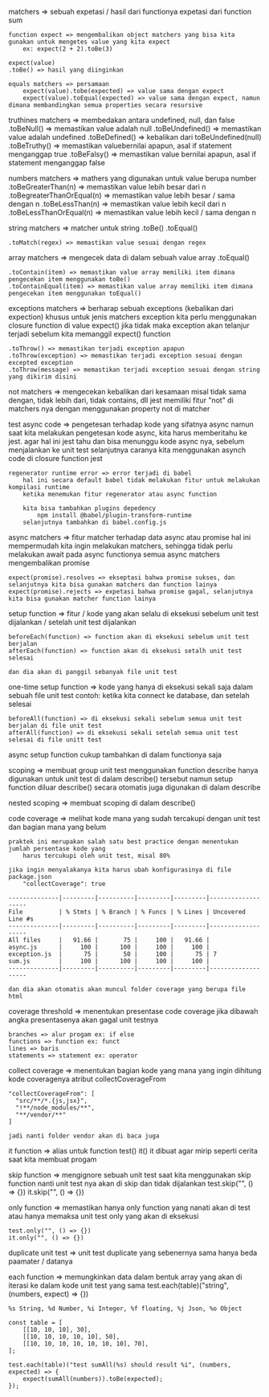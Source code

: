 
matchers => sebuah expetasi / hasil dari functionya
    expetasi dari function sum

    function expect => mengembalikan object matchers yang bisa kita gunakan untuk mengetes value yang kita expect
        ex: expect(2 + 2).toBe(3)
    
    expect(value)
    .toBe() => hasil yang diinginkan

    equals matchers => persamaan
        expect(value).tobe(expected) => value sama dengan expect
        expect(value).toEqual(expected) => value sama dengan expect, namun dimana membandingkan semua properties secara resursive
    
truthines matchers => membedakan antara undefined, null, dan false
    .toBeNull() => memastikan value adalah null
    .toBeUndefined() => memastikan value adalah undefined
    .toBeDefined() => kebalikan dari toBeUndefined(null)
    .toBeTruthy() => memastikan valuebernilai apapun, asal if statement menganggap true
    .toBeFalsy() => memastikan value bernilai apapun, asal if statement menganggap false

numbers matchers => mathers yang digunakan untuk value berupa number
    .toBeGreaterThan(n) => memastikan value lebih besar dari n
    .toBegreaterThanOrEqual(n) => memastikan value lebih besar / sama dengan n
    .toBeLessThan(n) => memastikan value lebih kecil dari n
    .toBeLessThanOrEqual(n) => memastikan value lebih kecil / sama dengan n

string matchers => matcher untuk string
    .toBe()
    .toEqual()

    .toMatch(regex) => memastikan value sesuai dengan regex

array matchers => mengecek data di dalam sebuah value array
    .toEqual()

    .toContain(item) => memastikan value array memiliki item dimana pengecekan item menggunakan toBe()
    .toContainEqual(item) => memastikan value array memiliki item dimana pengecekan item menggunakan toEqual()

exceptions matchers => berharap sebuah exceptions (kebalikan dari expection)
    khusus untuk jenis matchers exception 
        kita perlu menggunakan closure function di value expect()
        jika tidak maka exception akan telanjur terjadi sebelum kita memanggil expect() function

    .toThrow() => memastikan terjadi exception apapun
    .toThrow(exception) => memastikan terjadi exception sesuai dengan excepted exception
    .toThrow(message) => memastikan terjadi exception sesuai dengan string yang dikirim disini

not matchers => mengecekan kebalikan dari kesamaan
    misal tidak sama dengan, tidak lebih dari, tidak contains, dll
    jest memiliki fitur "not" di matchers nya dengan menggunakan property not di matcher

test async code => pengetesan terhadap kode yang sifatnya async
    namun saat kita melakukan pengetesan kode async, kita harus memberitahu ke jest.
        agar hal ini jest tahu dan bisa menunggu kode async nya, sebelum menjalankan ke unit test selanjutnya
    caranya kita menggunakan asynch code di closure  function jest

    regenerator runtime error => error terjadi di babel
        hal ini secara default babel tidak melakukan fitur untuk melakukan kompilasi runtime
        ketika menemukan fitur regenerator atau async function

        kita bisa tambahkan plugins depedency
            npm install @babel/plugin-transform-runtime
        selanjutnya tambahkan di babel.config.js

async matchers => fitur matcher terhadap data async atau promise
    hal ini mempermudah kita ingin melakukan matchers, sehingga tidak perlu melakukan await pada async functionya
    semua async matchers mengembalikan promise

    expect(promise).resolves => ekseptasi bahwa promise sukses, dan selanjutnya kita bisa gunakan matchers dan function lainya
    expect(promise).rejects => expetasi bahwa promise gagal, selanjutnya kita bisa gunakan matcher function lainya

setup function => fitur / kode yang akan selalu di eksekusi 
    sebelum unit test dijalankan / setelah unit test dijalankan

    beforeEach(function) => function akan di eksekusi sebelum unit test berjalan
    afterEach(function) => function akan di eksekusi setalh unit test selesai

    dan dia akan di panggil sebanyak file unit test

one-time setup function => kode yang hanya di eksekusi sekali saja dalam sebuah file unit test
    contoh: ketika kita connect ke database, dan setelah selesai

    beforeAll(function) => di eksekusi sekali sebelum semua unit test berjalan di file unit test
    afterAll(function) => di eksekusi sekali setelah semua unit test selesai di file unitt test

async setup function
    cukup tambahkan di dalam functionya saja

scoping => membuat group unit test menggunakan function describe
    hanya digunakan untuk unit test di dalam describe() tersebut
    namun setup function diluar describe() secara otomatis juga digunakan di dalam describe

nested scoping => membuat scoping di dalam describe()

code coverage => melihat kode mana yang sudah tercakupi dengan unit test
    dan bagian mana yang belum

    praktek ini merupakan salah satu best practice dengan menentukan jumlah persentase kode yang 
        harus tercukupi oleh unit test, misal 80%

    jika ingin menyalakanya kita harus ubah konfigurasinya di file package.json
        "collectCoverage": true

    --------------|---------|----------|---------|---------|-------------------
    File          | % Stmts | % Branch | % Funcs | % Lines | Uncovered Line #s 
    --------------|---------|----------|---------|---------|-------------------
    All files     |   91.66 |       75 |     100 |   91.66 |                   
    async.js      |     100 |      100 |     100 |     100 |                   
    exception.js  |      75 |       50 |     100 |      75 | 7                 
    sum.js        |     100 |      100 |     100 |     100 |                   
    --------------|---------|----------|---------|---------|-------------------

    dan dia akan otomatis akan muncul folder coverage yang berupa file html

coverage threshold => menentukan presentase code coverage
    jika dibawah angka presentasenya akan gagal unit testnya 

    branches => alur progam ex: if else
    functions => function ex: funct
    lines => baris
    statements => statement ex: operator

collect coverage => menentukan bagian kode yang mana yang ingin dihitung kode coveragenya
    atribut collectCoverageFrom

    "collectCoverageFrom": [
      "src/**/*.{js,jsx}",
      "!**/node_modules/**",
      "**/vendor/**"
    ]

    jadi nanti folder vendor akan di baca juga

it function => alias untuk function test()
    it()
        it dibuat agar mirip seperti cerita saat kita membuat progam

skip function => mengignore sebuah unit test
    saat kita menggunakan skip function nanti unit test nya akan di skip dan tidak dijalankan
    test.skip("", () => {})
    it.skip("", () => {})

only function => memastikan hanya only function yang nanati akan di test
    atau hanya memaksa unit test only yang akan di eksekusi

    test.only("", () => {})
    it.only("", () => {})

duplicate unit test => unit test duplicate yang sebenernya sama hanya beda paamater / datanya

each function => memungkinkan data dalam bentuk array yang akan di iterasi ke dalam kode unit test yang sama
    test.each(table)("string", (numbers, expect) => {})

    %s String, %d Number, %i Integer, %f floating, %j Json, %o Object

    const table = [
        [[10, 10, 10], 30],
        [[10, 10, 10, 10, 10], 50],
        [[10, 10, 10, 10, 10, 10, 10], 70],
    ];

    test.each(table)("test sumAll(%s) should result %i", (numbers, expected) => {
        expect(sumAll(numbers)).toBe(expected);
    });

